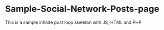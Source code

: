 # Sample-Social-Network-Posts-page
This is a sample infinite post loop skeleton with JS, HTML and PHP
